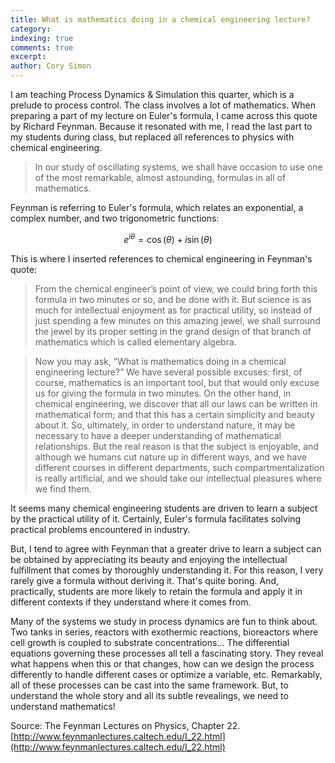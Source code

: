 ```yaml
---
title: What is mathematics doing in a chemical engineering lecture?
category: 
indexing: true
comments: true
excerpt: 
author: Cory Simon
---
```


I am teaching Process Dynamics & Simulation this quarter, which is a prelude to process control. The class involves a lot of mathematics. When preparing a part of my lecture on Euler's formula, I came across this quote by Richard Feynman. Because it resonated with me, I read the last part to my students during class, but replaced all references to physics with chemical engineering.

> In our study of oscillating systems, we shall have occasion to use one of the most remarkable, almost astounding, formulas in all of mathematics. 

Feynman is referring to Euler's formula, which relates an exponential, a complex number, and two trigonometric functions:

$$e^{i \theta} = \cos(\theta) + i \sin(\theta)$$

This is where I inserted references to chemical engineering in Feynman's quote:

> From the chemical engineer’s point of view, we could bring forth this formula in two minutes or so, and be done with it. But science is as much for intellectual enjoyment as for practical utility, so instead of just spending a few minutes on this amazing jewel, we shall surround the jewel by its proper setting in the grand design of that branch of mathematics which is called elementary algebra.

> Now you may ask, “What is mathematics doing in a chemical engineering lecture?” We have several possible excuses: first, of course, mathematics is an important tool, but that would only excuse us for giving the formula in two minutes. On the other hand, in chemical engineering, we discover that all our laws can be written in mathematical form; and that this has a certain simplicity and beauty about it. So, ultimately, in order to understand nature, it may be necessary to have a deeper understanding of mathematical relationships. But the real reason is that the subject is enjoyable, and although we humans cut nature up in different ways, and we have different courses in different departments, such compartmentalization is really artificial, and we should take our intellectual pleasures where we find them.

It seems many chemical engineering students are driven to learn a subject by the practical utility of it. Certainly, Euler's formula facilitates solving practical problems encountered in industry. 

But, I tend to agree with Feynman that a greater drive to learn a subject can be obtained by appreciating its beauty and enjoying the intellectual fulfillment that comes by thoroughly understanding it. For this reason, I very rarely give a formula without deriving it. That's quite boring. And, practically, students are more likely to retain the formula and apply it in different contexts if they understand where it comes from.

Many of the systems we study in process dynamics are fun to think about. Two tanks in series, reactors with exothermic reactions, bioreactors where cell growth is coupled to substrate concentrations... The differential equations governing these processes all tell a fascinating story. They reveal what happens when this or that changes, how can we design the process differently to handle different cases or optimize a variable, etc. Remarkably, all of these processes can be cast into the same framework. But, to understand the whole story and all its subtle revealings, we need to understand mathematics!

Source: The Feynman Lectures on Physics, Chapter 22. [http://www.feynmanlectures.caltech.edu/I_22.html](http://www.feynmanlectures.caltech.edu/I_22.html)
